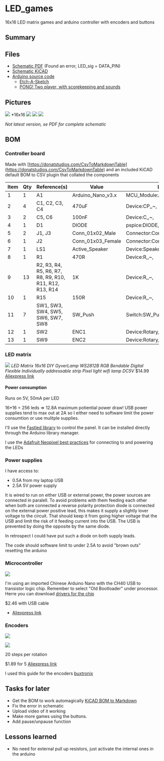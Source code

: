 # LED_games
 16x16 LED matrix games and arduino controller with encoders and buttons
## Summary

## Files
* [Schematic PDF](schematic_card.pdf) (Found an error, LED_sig = DATA_PIN)
* [Schematic KiCAD](Led_game_nano/)
* [Arduino source code](Code/)
  * [Etch-A-Sketch](Code/led_game_show_encoder/)
  * [PONG! Two player, with scorekeeping and sounds](Code/led_game_show_encoder/)

## Pictures
![](img/display_and_controller.jpg)
*16x16
![](img/card_front.jpg)
![](img/card_back.jpg)
![](img/arduino_ios.JPG)

*Not latest version, se PDF for complete schematic*

## BOM 

### Controller board

Made with [https://donatstudios.com/CsvToMarkdownTable](https://donatstudios.com/CsvToMarkdownTable) and an included KiCAD default BOM to CSV plugin that collated the components

| Item | Qty | Reference(s)                                            | Value             | LibPart                                | Footprint           | Datasheet                                                      | Note | 
|--------|-------|-----------------------------------------------------------|---------------------|------------------------------------------|-----------------------|------------------------------------------------------------------|--------| 
| 1    | 1   | A1                                                      | Arduino_Nano_v3.x | MCU_Module:Arduino_Nano_v3.x           | Module:Arduino_Nano | http://www.mouser.com/pdfdocs/Gravitech_Arduino_Nano3_0.pdf, |        | 
| 2    | 4   | C1, C2, C3, C4                                          | 470uF             | Device:CP,,~,                    |                       |                                                                  |        | 
| 3    | 2   | C5, C6                                                  | 100nF             | Device:C,,~,                     |                       |                                                                  |        | 
| 4    | 1   | D1                                                      | DIODE             | pspice:DIODE,,,                  |                       |                                                                  |        | 
| 5    | 2   | J1, J3                                                  | Conn_01x02_Male   | Connector:Conn_01x02_Male,,~,    |                       |                                                                  |        | 
| 6    | 1   | J2                                                      | Conn_01x03_Female | Connector:Conn_01x03_Female,,~     | 16x16 led disp      |                                                                  |        | 
| 7    | 1   | LS1                                                     | Active_Speaker    | Device:Speaker,,~,               |                       |                                                                  |        | 
| 8    | 1   | R1                                                      | 470R              | Device:R,,~,                     |                       |                                                                  |        | 
| 9    | 13  | R2, R3, R4, R5, R6, R7, R8, R9, R10, R11, R12, R13, R14 | 1K                | Device:R,,~,                     |                       |                                                                  |        | 
| 10   | 1   | R15                                                     | 150R              | Device:R,,~,                     |                       |                                                                  |        | 
| 11   | 7   | SW1, SW3, SW4, SW5, SW6, SW7, SW8                       | SW_Push           | Switch:SW_Push,,,                |                       |                                                                  |        | 
| 12   | 1   | SW2                                                     | ENC1              | Device:Rotary_Encoder_Switch,,~, |                       |                                                                  |        | 
| 13   | 1   | SW9                                                     | ENC2              | Device:Rotary_Encoder_Switch,,~, |                       |                                                                  |        | 

### LED matrix
![](led_matrix.jpg)
*LED Matrix 16x16 DIY GyverLamp WS2812B RGB Bendable Digital Flexible Individually addressable strip Pixel light wifi lamp DC5V*
$14.99
[Aliexpress link](https://www.aliexpress.com/item/4000384823406.html?spm=a2g0s.9042311.0.0.11c24c4dD5sZfY)

#### Power consumption

Runs on 5V, 50mA per LED

16*16 = 256 leds => 12.8A maximum potiential power draw! USB power supplies tend to max out at 2A so I either need to software limit the power consumtion or use mulitple supplies.

I'll use the [Fastled library](https://github.com/FastLED/FastLED) to control the panel. It can be installed directly through the Arduino library manager.

I use the [Adafruit Neopixel best practices](https://learn.adafruit.com/adafruit-neopixel-uberguide/best-practices) for connecting to and powering the LEDs


### Power supplies

I have access to:

* 0.5A from my laptop USB 
* 2.5A 5V power supply 
 
It is wired to run on either USB or external power, the power sources are connected in paralell. To avoid problems with them feeding each other when both are connected a reverse polarity protection diode is connected on the external power positive lead, this makes it supply a slightly lover voltage to the circuit. That should keep it from going higher voltage that the USB and limit the risk of it feeding current into the USB. The USB is prevented by doing the opposite by the same diode.

In retrospect I could have put such a diode on both supply leads.

The code should software limit to under 2.5A to avoid "brown outs" resetting the arduino

### Microcontroller

![](img/arduino.jpg)

I'm using an imported Chinese Arduino Nano with the CH40 USB to transistor logic chip. Remember to select "Old Bootloader" under processor. Herre you can download [drivers for the chip](https://github.com/KubenKoder/Arduino/blob/master/USB%20driver/README.md#usb-drivers)

$2.46 with USB cable
* [Aliexpress link](https://www.aliexpress.com/item/32341832857.html?spm=a2g0s.9042311.0.0.27424c4dasmxDQ)

### Encoders

![](img/encoder.jpg)

![](rotary-encoder-connection.jpg)

20 steps per rotation

$1.89 for 5 
[Aliexpress link](https://www.aliexpress.com/item/32872023811.html?spm=a2g0s.9042311.0.0.27424c4dcrN317)

I used this guide for the encoders [buxtronix](http://www.buxtronix.net/2011/10/rotary-encoders-done-properly.html)


## Tasks for later
* Get the BOM to work automagically [KiCAD BOM to Markdown](https://analogoutputblog.wordpress.com/2020/07/03/mark-down-your-bom/)
* Fix the error in schematic
* Upload video of it working
* Make more games using the buttons.
* Add pause/unpause function


## Lessons learned
* No need for external pull up resistors, just activate the internal ones in the arduino






































